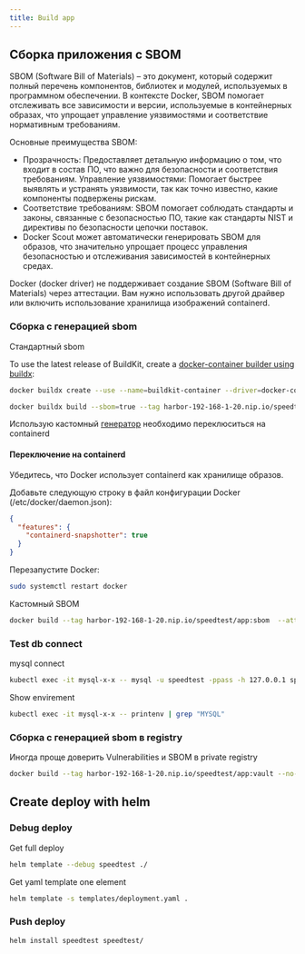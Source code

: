 ```yaml
---
title: Build app
---
```


## Сборка приложения с SBOM

SBOM (Software Bill of Materials) – это документ, который содержит полный перечень компонентов, библиотек и модулей, используемых в программном обеспечении. В контексте Docker, SBOM помогает отслеживать все зависимости и версии, используемые в контейнерных образах, что упрощает управление уязвимостями и соответствие нормативным требованиям.

Основные преимущества SBOM:

* Прозрачность: Предоставляет детальную информацию о том, что входит в состав ПО, что важно для безопасности и соответствия требованиям.
Управление уязвимостями: Помогает быстрее выявлять и устранять уязвимости, так как точно известно, какие компоненты подвержены рискам.
* Соответствие требованиям: SBOM помогает соблюдать стандарты и законы, связанные с безопасностью ПО, такие как стандарты NIST и директивы по безопасности цепочки поставок.
* Docker Scout может автоматически генерировать SBOM для образов, что значительно упрощает процесс управления безопасностью и отслеживания зависимостей в контейнерных средах.

Docker (docker driver) не поддерживает создание SBOM (Software Bill of Materials) через аттестации. Вам нужно использовать другой драйвер или включить использование хранилища изображений containerd.

### Сборка с генерацией sbom

Стандартный sbom

To use the latest release of BuildKit, create a [docker-container builder using buildx](https://docs.docker.com/build/builders/drivers/docker-container/):

```bash
docker buildx create --use --name=buildkit-container --driver=docker-container
```

```bash
docker buildx build --sbom=true --tag harbor-192-168-1-20.nip.io/speedtest/app:0.1  --attest type=sbom .
```

Использую кастомный [генератор](https://docs.docker.com/scout/how-tos/view-create-sboms/#attest) необходимо переклюситься на containerd

#### Переключение на containerd

Убедитесь, что Docker использует containerd как хранилище образов.

Добавьте следующую строку в файл конфигурации Docker (/etc/docker/daemon.json):

```json
{
  "features": {
    "containerd-snapshotter": true
  }
}
```

Перезапустите Docker:

```bash
sudo systemctl restart docker
```

Кастомный SBOM

```bash
docker build --tag harbor-192-168-1-20.nip.io/speedtest/app:sbom  --attest type=sbom,generator=docker/scout-sbom-indexer:latest .
```

### Test db connect

mysql connect

```bash
kubectl exec -it mysql-x-x -- mysql -u speedtest -ppass -h 127.0.0.1 speedtest_db  --execute="SHOW DATABASES;"
```

Show envirement

```bash
kubectl exec -it mysql-x-x -- printenv | grep "MYSQL"
```

### Сборка с генерацией sbom в registry

Иногда проще доверить Vulnerabilities и SBOM в private registry

```bash
docker build --tag harbor-192-168-1-20.nip.io/speedtest/app:vault --no-cache --push .
```

## Create deploy with helm

### Debug deploy

Get full deploy

```bash
helm template --debug speedtest ./
```

Get yaml template one element

```bash
helm template -s templates/deployment.yaml .
```

### Push deploy

```bash
helm install speedtest speedtest/
```
